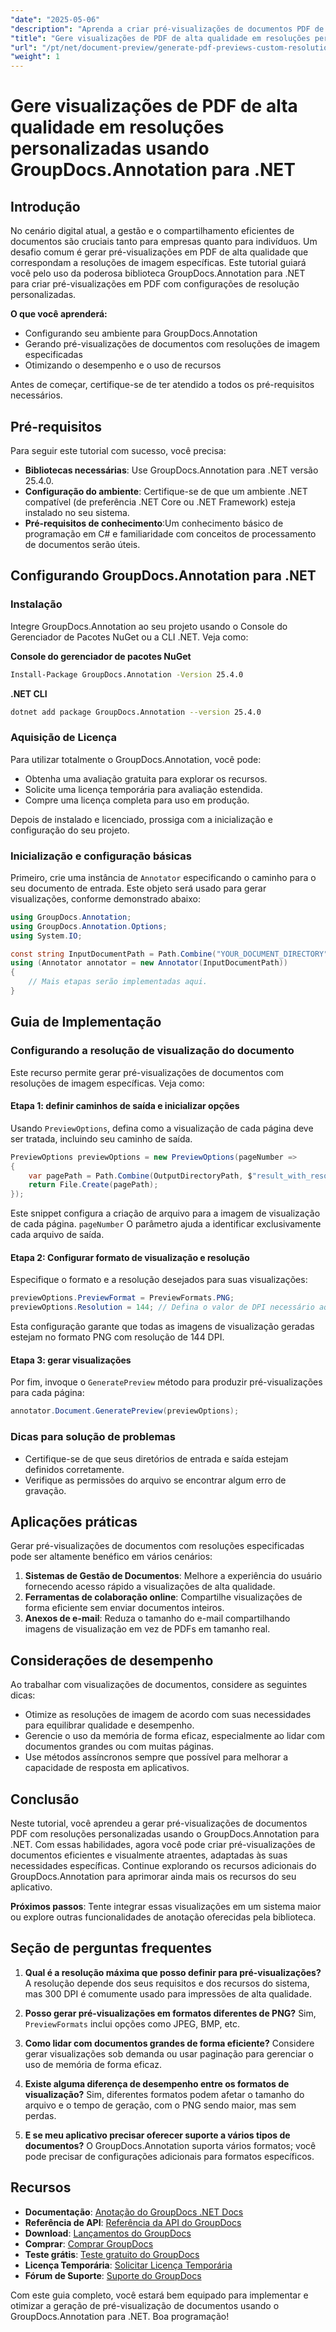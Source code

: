 ```yaml
---
"date": "2025-05-06"
"description": "Aprenda a criar pré-visualizações de documentos PDF de alta qualidade com resoluções de imagem específicas usando a poderosa biblioteca GroupDocs.Annotation em .NET. Otimize seu fluxo de trabalho de gerenciamento de documentos hoje mesmo."
"title": "Gere visualizações de PDF de alta qualidade em resoluções personalizadas usando GroupDocs.Annotation para .NET"
"url": "/pt/net/document-preview/generate-pdf-previews-custom-resolutions-groupdocs/"
"weight": 1
---
```


# Gere visualizações de PDF de alta qualidade em resoluções personalizadas usando GroupDocs.Annotation para .NET

## Introdução

No cenário digital atual, a gestão e o compartilhamento eficientes de documentos são cruciais tanto para empresas quanto para indivíduos. Um desafio comum é gerar pré-visualizações em PDF de alta qualidade que correspondam a resoluções de imagem específicas. Este tutorial guiará você pelo uso da poderosa biblioteca GroupDocs.Annotation para .NET para criar pré-visualizações em PDF com configurações de resolução personalizadas.

**O que você aprenderá:**
- Configurando seu ambiente para GroupDocs.Annotation
- Gerando pré-visualizações de documentos com resoluções de imagem especificadas
- Otimizando o desempenho e o uso de recursos

Antes de começar, certifique-se de ter atendido a todos os pré-requisitos necessários.

## Pré-requisitos

Para seguir este tutorial com sucesso, você precisa:

- **Bibliotecas necessárias**: Use GroupDocs.Annotation para .NET versão 25.4.0.
- **Configuração do ambiente**: Certifique-se de que um ambiente .NET compatível (de preferência .NET Core ou .NET Framework) esteja instalado no seu sistema.
- **Pré-requisitos de conhecimento**:Um conhecimento básico de programação em C# e familiaridade com conceitos de processamento de documentos serão úteis.

## Configurando GroupDocs.Annotation para .NET

### Instalação

Integre GroupDocs.Annotation ao seu projeto usando o Console do Gerenciador de Pacotes NuGet ou a CLI .NET. Veja como:

**Console do gerenciador de pacotes NuGet**

```bash
Install-Package GroupDocs.Annotation -Version 25.4.0
```

**.NET CLI**

```bash
dotnet add package GroupDocs.Annotation --version 25.4.0
```

### Aquisição de Licença

Para utilizar totalmente o GroupDocs.Annotation, você pode:
- Obtenha uma avaliação gratuita para explorar os recursos.
- Solicite uma licença temporária para avaliação estendida.
- Compre uma licença completa para uso em produção.

Depois de instalado e licenciado, prossiga com a inicialização e configuração do seu projeto.

### Inicialização e configuração básicas

Primeiro, crie uma instância de `Annotator` especificando o caminho para o seu documento de entrada. Este objeto será usado para gerar visualizações, conforme demonstrado abaixo:

```csharp
using GroupDocs.Annotation;
using GroupDocs.Annotation.Options;
using System.IO;

const string InputDocumentPath = Path.Combine("YOUR_DOCUMENT_DIRECTORY", "input.pdf");
using (Annotator annotator = new Annotator(InputDocumentPath))
{
    // Mais etapas serão implementadas aqui.
}
```

## Guia de Implementação

### Configurando a resolução de visualização do documento

Este recurso permite gerar pré-visualizações de documentos com resoluções de imagem específicas. Veja como:

#### Etapa 1: definir caminhos de saída e inicializar opções

Usando `PreviewOptions`, defina como a visualização de cada página deve ser tratada, incluindo seu caminho de saída.

```csharp
PreviewOptions previewOptions = new PreviewOptions(pageNumber =>
{
    var pagePath = Path.Combine(OutputDirectoryPath, $"result_with_resolution_{pageNumber}.png");
    return File.Create(pagePath);
});
```

Este snippet configura a criação de arquivo para a imagem de visualização de cada página. `pageNumber` O parâmetro ajuda a identificar exclusivamente cada arquivo de saída.

#### Etapa 2: Configurar formato de visualização e resolução

Especifique o formato e a resolução desejados para suas visualizações:

```csharp
previewOptions.PreviewFormat = PreviewFormats.PNG;
previewOptions.Resolution = 144; // Defina o valor de DPI necessário aqui.
```

Esta configuração garante que todas as imagens de visualização geradas estejam no formato PNG com resolução de 144 DPI.

#### Etapa 3: gerar visualizações

Por fim, invoque o `GeneratePreview` método para produzir pré-visualizações para cada página:

```csharp
annotator.Document.GeneratePreview(previewOptions);
```

### Dicas para solução de problemas

- Certifique-se de que seus diretórios de entrada e saída estejam definidos corretamente.
- Verifique as permissões do arquivo se encontrar algum erro de gravação.

## Aplicações práticas

Gerar pré-visualizações de documentos com resoluções especificadas pode ser altamente benéfico em vários cenários:

1. **Sistemas de Gestão de Documentos**: Melhore a experiência do usuário fornecendo acesso rápido a visualizações de alta qualidade.
2. **Ferramentas de colaboração online**: Compartilhe visualizações de forma eficiente sem enviar documentos inteiros.
3. **Anexos de e-mail**: Reduza o tamanho do e-mail compartilhando imagens de visualização em vez de PDFs em tamanho real.

## Considerações de desempenho

Ao trabalhar com visualizações de documentos, considere as seguintes dicas:

- Otimize as resoluções de imagem de acordo com suas necessidades para equilibrar qualidade e desempenho.
- Gerencie o uso da memória de forma eficaz, especialmente ao lidar com documentos grandes ou com muitas páginas.
- Use métodos assíncronos sempre que possível para melhorar a capacidade de resposta em aplicativos.

## Conclusão

Neste tutorial, você aprendeu a gerar pré-visualizações de documentos PDF com resoluções personalizadas usando o GroupDocs.Annotation para .NET. Com essas habilidades, agora você pode criar pré-visualizações de documentos eficientes e visualmente atraentes, adaptadas às suas necessidades específicas. Continue explorando os recursos adicionais do GroupDocs.Annotation para aprimorar ainda mais os recursos do seu aplicativo.

**Próximos passos**: Tente integrar essas visualizações em um sistema maior ou explore outras funcionalidades de anotação oferecidas pela biblioteca.

## Seção de perguntas frequentes

1. **Qual é a resolução máxima que posso definir para pré-visualizações?**
   A resolução depende dos seus requisitos e dos recursos do sistema, mas 300 DPI é comumente usado para impressões de alta qualidade.

2. **Posso gerar pré-visualizações em formatos diferentes de PNG?**
   Sim, `PreviewFormats` inclui opções como JPEG, BMP, etc.

3. **Como lidar com documentos grandes de forma eficiente?**
   Considere gerar visualizações sob demanda ou usar paginação para gerenciar o uso de memória de forma eficaz.

4. **Existe alguma diferença de desempenho entre os formatos de visualização?**
   Sim, diferentes formatos podem afetar o tamanho do arquivo e o tempo de geração, com o PNG sendo maior, mas sem perdas.

5. **E se meu aplicativo precisar oferecer suporte a vários tipos de documentos?**
   O GroupDocs.Annotation suporta vários formatos; você pode precisar de configurações adicionais para formatos específicos.

## Recursos

- **Documentação**: [Anotação do GroupDocs .NET Docs](https://docs.groupdocs.com/annotation/net/)
- **Referência de API**: [Referência da API do GroupDocs](https://reference.groupdocs.com/annotation/net/)
- **Download**: [Lançamentos do GroupDocs](https://releases.groupdocs.com/annotation/net/)
- **Comprar**: [Comprar GroupDocs](https://purchase.groupdocs.com/buy)
- **Teste grátis**: [Teste gratuito do GroupDocs](https://releases.groupdocs.com/annotation/net/)
- **Licença Temporária**: [Solicitar Licença Temporária](https://purchase.groupdocs.com/temporary-license/)
- **Fórum de Suporte**: [Suporte do GroupDocs](https://forum.groupdocs.com/c/annotation/) 

Com este guia completo, você estará bem equipado para implementar e otimizar a geração de pré-visualização de documentos usando o GroupDocs.Annotation para .NET. Boa programação!